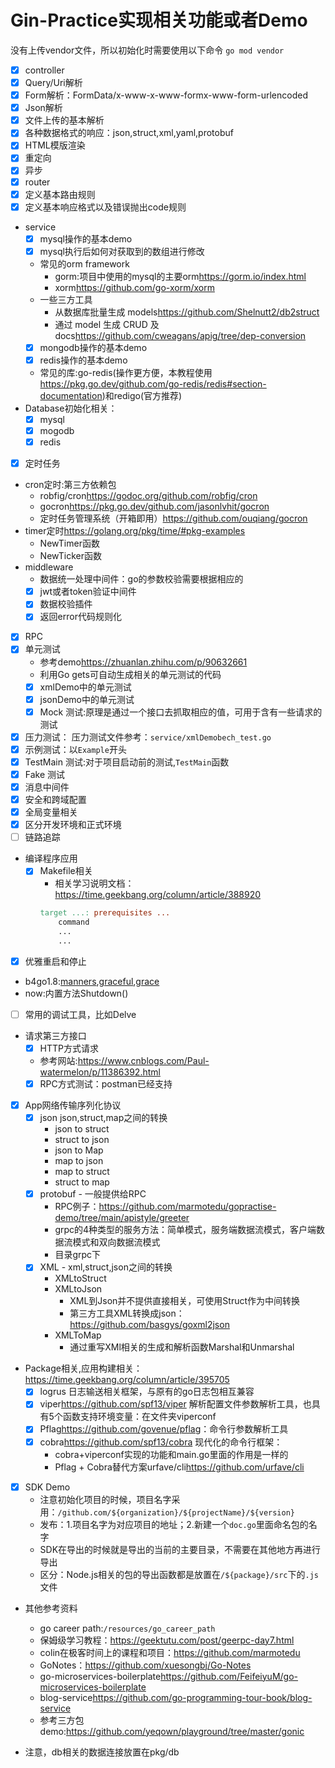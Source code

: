 # Gin-Practice实现相关功能或者Demo

没有上传vendor文件，所以初始化时需要使用以下命令
`go mod vendor`

* [x]  controller
  * [x]  Query/Uri解析
  * [x]  Form解析：FormData/x-www-x-www-formx-www-form-urlencoded
  * [x]  Json解析
  * [x]  文件上传的基本解析
  * [x]  各种数据格式的响应：json,struct,xml,yaml,protobuf
  * [x]  HTML模版渲染
  * [x]  重定向
  * [x]  异步
* [x]  router
  * [x]  定义基本路由规则
  * [x]  定义基本响应格式以及错误抛出code规则
* service
  * [x]  mysql操作的基本demo
    * [x]  mysql执行后如何对获取到的数组进行修改
    * 常见的orm framework
      * gorm:项目中使用的mysql的主要orm<https://gorm.io/index.html>
      * xorm<https://github.com/go-xorm/xorm>
    * 一些三方工具
      * 从数据库批量生成 models<https://github.com/Shelnutt2/db2struct>
      * 通过 model 生成 CRUD 及 docs<https://github.com/cweagans/apig/tree/dep-conversion>
  * [x]  mongodb操作的基本demo
  * [x]  redis操作的基本demo
    * 常见的库:go-redis(操作更方便，本教程使用<https://pkg.go.dev/github.com/go-redis/redis#section-documentation>)和redigo(官方推荐)
* Database初始化相关：
  * [x]  mysql
  * [x]  mogodb
  * [x]  redis
* [x]  定时任务
  * cron定时:第三方依赖包
    * robfig/cron<https://godoc.org/github.com/robfig/cron>
    * gocron<https://pkg.go.dev/github.com/jasonlvhit/gocron>
    * 定时任务管理系统（开箱即用）<https://github.com/ouqiang/gocron>
  * timer定时<https://golang.org/pkg/time/#pkg-examples>
    * NewTimer函数
    * NewTicker函数
* middleware
  * 数据统一处理中间件：go的参数校验需要根据相应的
  * [x]  jwt或者token验证中间件
  * [x]  数据校验插件
  * [x]  返回error代码规则化
* [x] RPC
* [x] 单元测试
  * 参考demo<https://zhuanlan.zhihu.com/p/90632661>
  * 利用Go gets可自动生成相关的单元测试的代码
  * [x] xmlDemo中的单元测试
  * [x] jsonDemo中的单元测试
  * [x] Mock 测试:原理是通过一个接口去抓取相应的值，可用于含有一些请求的测试
* [X] 压力测试： 压力测试文件参考：`service/xmlDemobech_test.go`
* [x] 示例测试：以`Example`开头
* [x] TestMain 测试:对于项目启动前的测试,`TestMain`函数
* [x] Fake 测试
* [x]  消息中间件
* [x]  安全和跨域配置
* [x]  全局变量相关
* [x]  区分开发环境和正式环境
* [ ]  链路追踪
* 编译程序应用
  * [x] Makefile相关
    * 相关学习说明文档：https://time.geekbang.org/column/article/388920
    ```makefile
    target ...: prerequisites ...
        command
        ...
        ...
    ```

* [x]  优雅重启和停止
  * b4go1.8:[manners](https://github.com/braintree/manners),[graceful](https://github.com/tylerstillwater/graceful),[grace](https://github.com/facebookarchive/grace)
  * now:内置方法Shutdown()
* [ ] 常用的调试工具，比如Delve
* 请求第三方接口
  * [x]  HTTP方式请求
    * 参考网站:<https://www.cnblogs.com/Paul-watermelon/p/11386392.html>
  * [x]  RPC方式测试：postman已经支持
* [x] App网络传输序列化协议
  * [x] json json,struct,map之间的转换
    * json to struct
    * struct to json
    * json to Map
    * map to json
    * map to struct
    * struct to map
  * [x] protobuf - 一般提供给RPC
    * RPC例子：https://github.com/marmotedu/gopractise-demo/tree/main/apistyle/greeter
    * grpc的4种类型的服务方法：简单模式，服务端数据流模式，客户端数据流模式和双向数据流模式
    * 目录grpc下
  * [x] XML - xml,struct,json之间的转换
    * XMLtoStruct
    * XMLtoJson
      * XML到Json并不提供直接相关，可使用Struct作为中间转换
      * 第三方工具XML转换成json：<https://github.com/basgys/goxml2json>
    * XMLToMap
      * 通过重写XMl相关的生成和解析函数Marshal和Unmarshal

* Package相关,应用构建相关：https://time.geekbang.org/column/article/395705
  * [x] logrus 日志输送相关框架，与原有的go日志包相互兼容
  * [x] viper<https://github.com/spf13/viper> 解析配置文件参数解析工具，也具有5个函数支持环境变量：在文件夹viperconf
  * [x] Pflag<https://github.com/govenue/pflag>：命令行参数解析工具
  * [x] cobra<https://github.com/spf13/cobra> 现代化的命令行框架：
    * cobra+viperconf实现的功能和main.go里面的作用是一样的
    * Pflag + Cobra替代方案urfave/cli<https://github.com/urfave/cli>
* [x] SDK Demo
  * 注意初始化项目的时候，项目名字采用：`/github.com/${organization}/${projectName}/${version}`
  * 发布：1.项目名字为对应项目的地址；2.新建一个`doc.go`里面命名包的名字
  * SDK在导出的时候就是导出的当前的主要目录，不需要在其他地方再进行导出
  * 区分：Node.js相关的包的导出函数都是放置在`/${package}/src`下的`.js`文件
* 其他参考资料
  * go career path:`/resources/go_career_path`
  * 保姆级学习教程：<https://geektutu.com/post/geerpc-day7.html>
  * colin在极客时间上的课程和项目：<https://github.com/marmotedu>
  * GoNotes：<https://github.com/xuesongbj/Go-Notes>
  * go-microservices-boilerplate<https://github.com/FeifeiyuM/go-microservices-boilerplate>
  * blog-service<https://github.com/go-programming-tour-book/blog-service>
  * 参考三方包demo:<https://github.com/yeqown/playground/tree/master/gonic>

* 注意，db相关的数据连接放置在pkg/db